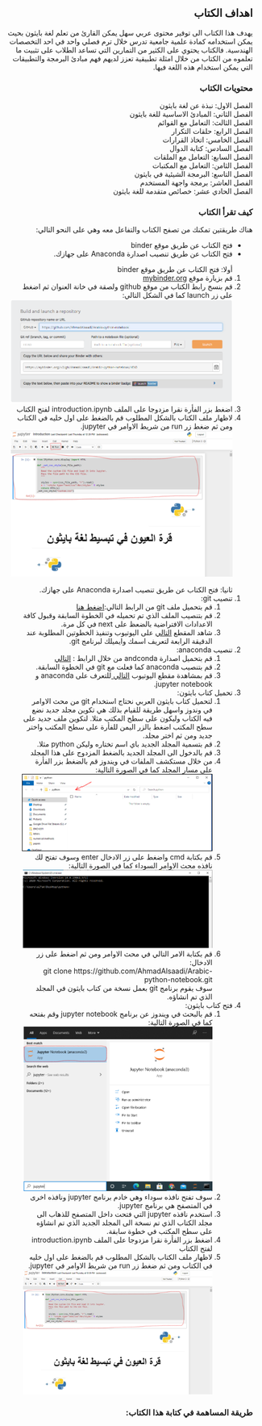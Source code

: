 <!DOCTYPE html>
<html dir="rtl" lang="ar">
<head>
<meta charset="utf-8">
</head>
<body>
<div dir="rtl">

## اهداف الكتاب
يهدف هذا الكتاب الى توفير محتوى عربي سهل يمكن القارئ من تعلم لغة بايثون بحيث يمكن استخدامه كمادة علمية جامعية تدرس خلال ترم فصلي واحد  في احد التخصصات الهندسية. فالكتاب يحتوي على الكثير من التمارين التي تساعد الطلاب على تثبيت ما تعلموه من الكتاب من خلال امثلة تطبيقية تعزز لديهم فهم مبادئ البرمجة والتطبيقات التي يمكن استخدام هذه اللغة فيها.

### محتويات الكتاب
الفصل الاول: نبذة عن لغة بايثون  
الفصل الثاني: المبادئ الاساسية للغة بايثون  
الفصل الثالث: التعامل مع القوائم  
الفصل الرابع: حلقات التكرار  
الفصل الخامس: اتخاذ القرارات   
الفصل السادس: كتابة الدوال  
الفصل السابع: التعامل مع الملقات  
الفصل الثامن: التعامل مع المكتبات  
الفصل التاسع: البرمجة الشيئية في بايثون  
الفصل العاشر: برمجة واجهة المستخدم  
الفصل الحادي عشر: خصائص متقدمة للغة بايثون  
    

### كيف تقرأ الكتاب
<div>
    هناك طريقتين تمكنك من تصفح الكتاب والتفاعل معه وهي على النحو التالي:
    <ul>
        <li>فتح الكتاب عن طريق موقع binder</li>
        <li>فتح الكتاب عن طريق تنصيب اصدارة Anaconda على جهازك.</li>
    </ul>
    <ol>
        أولا: فتح الكتاب عن طريق موقع binder
        <br>
        <li>قم بزيارة موقع <a href="mybinder.org">mybinder.org</a></li>
        <li>قم بنسخ رابط الكتاب من موقع github ولصقة في خانة العنوان ثم اضغط على زر launch  كما في الشكل التالي:
            <img src="img/mybinder.PNG"></li>
        <li>اضغط بزر الفأرة نقرا مزدوجا على الملف introduction.ipynb لفتح الكتاب</li>
        <li>لاظهار ملف الكتاب بالشكل المطلوب قم بالضغط على اول خليه في الكتاب ومن ثم ضغط زر run من شريط الاوامر في jupyter.<br>
            <img src="img/cmd4.png">
         </li>
    </ol>
    <ol>
        ثانيا: فتح الكتاب عن طريق تنصيب اصدارة Anaconda على جهازك.
        <li>تنصيب git:<br>
            <ol>
                <li>قم بتحميل ملف git من الرابط التالي:<a href="https://git-scm.com/downloads/">اضغط هنا</a> </li>
                <li>قم بتنصيب الملف الذي تم تحميله في الخطوة السابقة وقبول كافة الاعدادات الافتراضية بالضعظ على next في كل مرة.</li>
                <li>شاهد المقطع <a href="https://www.youtube.com/watch?v=2QP4QxzG-wY">التالي</a> على اليوتيوب وتنفيذ الخطوتين المطلوبة عند الدقيقة الرابعة لتعريف اسمك وايميلك لبرنامج git.</li>
            </ol>
        </li>
        <li>تنصيب anaconda:<br>
            <ol>
                <li>قم بتحميل اصدارة andconda من خلال الرابط : <a href="https://www.anaconda.com/products/individual" >التالي</a></li>
                <li>قم بتنصيب anaconda كما فعلت مع git في الخطوة السابقة.</li>
                <li>قم بمشاهدة مقطع اليوتيوب <a href="https://www.youtube.com/watch?v=gCjB3q9N9WI&list=PLKbdLIqXa5u23-nYbIG50TomKLCnGT6RH">التالي </a> للتعرف على anaconda و jupyter notebook.</li>
            </ol></li>
        <li>تحميل كتاب بايثون:<br>
            <ol>
                <li>لتحميل كتاب بايثون العربي نحتاج استخدام git من محث الاوامر في وندوز واسهل طريقة للقيام بذلك هي تكوين مجلد جديد نضع فيه الكتاب وليكون على سطح المكتب مثلا. لتكوين ملف جديد على سطح المكتب اضغط بالزر اليمن للفأرة على سطح المكتب واختر جديد ومن ثم اختر مجلد.</li>
                <li>قم بتسمية المجلد الجديد باي اسم تختاره وليكن python مثلا.</li>
                <li> قم بالدخول الى المجلد الجديد بالضغط المزدوج على هذا المجلد</li>
                <li>من خلال مستكشف الملفات في ويندوز قم بالضغط بزر الفأرة على مسار المجلد كما في الصورة التالية:<br>
                    <img style="border:solid black 1px"src="img\cmd1.png"><br>
                </li>
                <li>قم بكتابة cmd واضغط على زر الادخال enter وسوف تفتح لك نافذه محث الاوامر السوداء كما في الصورة التالية:<br>
                <img src="img\cmd2.png"></li>
                <li>قم بكتابة الامر التالي في محث الاوامر ومن ثم اضغط على زر الادخال:<br>
                git clone https://github.com/AhmadAlsaadi/Arabic-python-notebook.git
                <br>
                    سوف يقوم برنامج git بعمل نسخة من كتاب بايثون في المجلد الذي تم انشاؤه. 
                </li>
            </ol></li>
        <li>فتح كتاب بايثون:<br>
            <ol>
                <li>قم بالبحث في ويندوز عن برنامج jupyter notebook وقم بفتحه كما في الصورة التالية:<br>
                    <img src="img\cmd3.png">
                </li>
                <li>سوف تفتح نافذه سوداء وهي خادم برنامج jupyter ونافذه اخرى في المتصفح هي برنامج jupyter.</li>
                <li>استخدم نافذه jupyter التي فتحت داخل المتصفح للذهاب الى مجلد الكتاب الذي تم نسخة الى المجلد الجديد الذي تم انشاؤه على سطح المكتب في خطوة سابقة.</li>
                <li>اضغط بزر الفأرة نقرا مزدوجا على الملف introduction.ipynb لفتح الكتاب</li>
                <li>لاظهار ملف الكتاب بالشكل المطلوب قم بالضغط على اول خليه في الكتاب ومن ثم ضغط زر run من شريط الاوامر في jupyter.<br>
                <img src="img/cmd4.png">
                </li>
            </ol></li>
    </ol>
    </div>
      
### طريقة المساهمة في كتابة هذا الكتاب:

</div>
</body>
</html>
